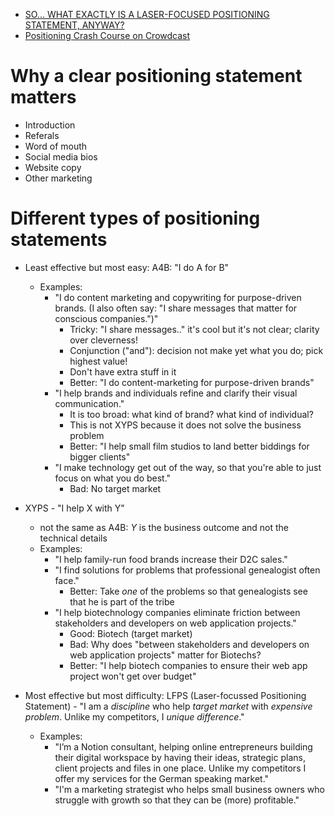 - [SO... WHAT EXACTLY IS A LASER-FOCUSED POSITIONING STATEMENT, ANYWAY?](https://jonathanstark.com/daily/20170911-so-what-exactly-is-a-laser-focused-positioning-statement-anyway)
- [Positioning Crash Course on Crowdcast](https://www.crowdcast.io/e/positioning-crash-course)

# Why a clear positioning statement matters
- Introduction
- Referals
- Word of mouth
- Social media bios
- Website copy
- Other marketing

# Different types of positioning statements
- Least effective but most easy: A4B: "I do A for B"
  - Examples:
    - "I do content marketing and copywriting for purpose-driven brands. (I also often say: "I share messages that matter for conscious companies.")"
      - Tricky: "I share messages.." it's cool but it's not clear; clarity over cleverness!
      - Conjunction ("and"): decision not make yet what you do; pick highest value!
      - Don't have extra stuff in it
      - Better: "I do content-marketing for purpose-driven brands"
    - "I help brands and individuals refine and clarify their visual communication."
      - It is too broad: what kind of brand? what kind of individual?
      - This is not XYPS because it does not solve the business problem
      - Better: "I help small film studios to land better biddings for bigger clients"
    - "I make technology get out of the way, so that you're able to just focus on what you do best."
      - Bad: No target market
      
- XYPS - "I help X with Y"
  - not the same as A4B: *Y* is the business outcome and not the technical details
  - Examples:
    - "I help family-run food brands increase their D2C sales."
    - "I find solutions for problems that professional genealogist often face."
      - Better: Take *one* of the problems so that genealogists see that he is part of the tribe
    - "I help biotechnology companies eliminate friction between stakeholders and developers on web application projects."
      - Good: Biotech (target market)
      - Bad: Why does "between stakeholders and developers on web application projects" matter for Biotechs?
      - Better: "I help biotech companies to ensure their web app project won't get over budget"
    
- Most effective but most difficulty: LFPS (Laser-focussed Positioning Statement) - "I am a *discipline* who help *target market* with *expensive problem*. Unlike my competitors, I *unique difference*." 
  - Examples:
    - "I’m a Notion consultant, helping online entrepreneurs building their digital workspace by having their ideas, strategic plans, client projects and files in one place. Unlike my competitors I offer my services for the German speaking market."
    - "I'm a marketing strategist who helps small business owners who struggle with growth so that they can be (more) profitable."
    
